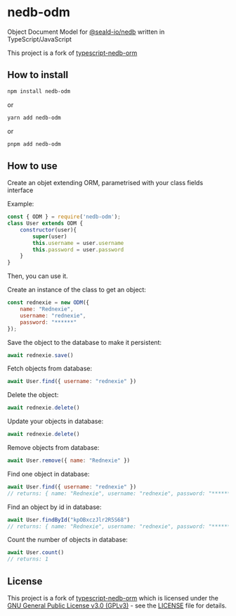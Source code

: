 # nedb-odm

Object Document Model for [@seald-io/nedb](https://github.com/seald/nedb) written in TypeScript/JavaScript

This project is a fork of [typescript-nedb-orm](https://github.com/levg34/typescript-nedb-orm) 

## How to install

```bash
npm install nedb-odm
```

or

```bash
yarn add nedb-odm
```

or

```bash
pnpm add nedb-odm
```

## How to use

Create an objet extending ORM, parametrised with your class fields interface

Example:

```javascript
const { ODM } = require('nedb-odm');
class User extends ODM {
    constructor(user){
        super(user)
        this.username = user.username
        this.password = user.password
    }
}
```

Then, you can use it.

Create an instance of the class to get an object:

```javascript
const rednexie = new ODM({
    name: "Rednexie",
    username: "rednexie",
    password: "******" 
});
```

Save the object to the database to make it persistent:

```javascript
await rednexie.save()
```

Fetch objects from database:

```javascript
await User.find({ username: "rednexie" })
```

Delete the object:

```javascript
await rednexie.delete()
```

Update your objects in database:

```javascript
await rednexie.delete()
```

Remove objects from database:

```javascript
await User.remove({ name: "Rednexie" })
```

Find one object in database:

```javascript
await User.find({ username: "rednexie" })
// returns: { name: "Rednexie", username: "rednexie", password: "******" })
```

Find an object by id in database:

```javascript
await User.findById("kpOBxczJlr2R5S68")
// returns: { name: "Rednexie", username: "rednexie", password: "******" })
```

Count the number of objects in database:

```javascript
await User.count()
// returns: 1
```
## License

This project is a fork of [typescript-nedb-orm](https://github.com/levg34/typescript-nedb-orm) which is licensed under the [GNU General Public License v3.0 (GPLv3)](https://www.gnu.org/licenses/gpl-3.0.en.html) - see the [LICENSE](LICENSE) file for details.

